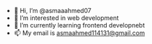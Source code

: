 - 👋 Hi, I’m @asmaaahmed07
- 👀 I’m interested in web development
- 🌱 I’m currently learning frontend developnebt
- 📫 My email is asmaahmed114131@gmail.com 

<!---
asmaaahmed07/asmaaahmed07 is a ✨ special ✨ repository because its `README.md` (this file) appears on your GitHub profile.
You can click the Preview link to take a look at your changes.
--->

